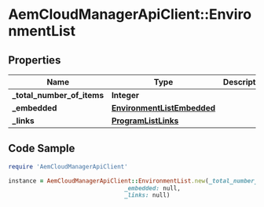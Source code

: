 # AemCloudManagerApiClient::EnvironmentList

## Properties

Name | Type | Description | Notes
------------ | ------------- | ------------- | -------------
**_total_number_of_items** | **Integer** |  | [optional] 
**_embedded** | [**EnvironmentListEmbedded**](EnvironmentListEmbedded.md) |  | [optional] 
**_links** | [**ProgramListLinks**](ProgramListLinks.md) |  | [optional] 

## Code Sample

```ruby
require 'AemCloudManagerApiClient'

instance = AemCloudManagerApiClient::EnvironmentList.new(_total_number_of_items: null,
                                 _embedded: null,
                                 _links: null)
```


